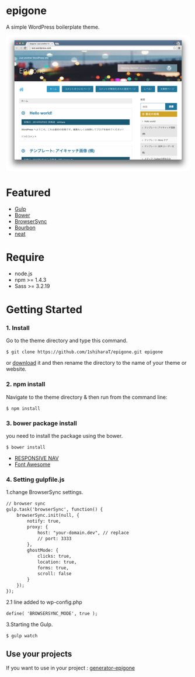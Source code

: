 epigone
===
A simple WordPress boilerplate theme.


![](https://raw.githubusercontent.com/1shiharaT/epigone/master/screenshot.png)


# Featured

* [Gulp](http://gulpjs.com/)
* [Bower](http://bower.io/)
* [BrowserSync](http://www.browsersync.io/)
* [Bourbon](http://bourbon.io/)
* [neat](http://neat.bourbon.io/)

# Require

* node.js
* npm >= 1.4.3
* Sass >= 3.2.19

# Getting Started

### 1. Install

Go to the theme directory and type this command.

	$ git clone https://github.com/1shiharaT/epigone.git epigone

or [download](https://github.com/1shiharaT/epigone/archive/master.zip) it and then rename the directory to the name of your theme or website.

### 2. npm install

Navigate to the theme directory & then run from the command line:

	$ npm install

### 3. bower package install

you need to install the package using the bower.

	$ bower install

* [RESPONSIVE NAV](http://responsive-nav.com/)
* [Font Awesome](http://fortawesome.github.io/Font-Awesome/)

### 4. Setting gulpfile.js

1.change BrowserSync settings.

	// browser sync
	gulp.task('browserSync', function() {
		browserSync.init(null, {
			notify: true,
			proxy: {
				host: "your-domain.dev", // replace
				// port: 3333
			},
			ghostMode: {
				clicks: true,
				location: true,
				forms: true,
				scroll: false
			}
		});
	});

2.1 line added to wp-config.php

	define( 'BROWSERSYNC_MODE', true );


3.Starting the Gulp.

	$ gulp watch

## Use your projects

If you want to use in your project :
[generator-epigone](https://github.com/1shiharaT/generator-epigone)



